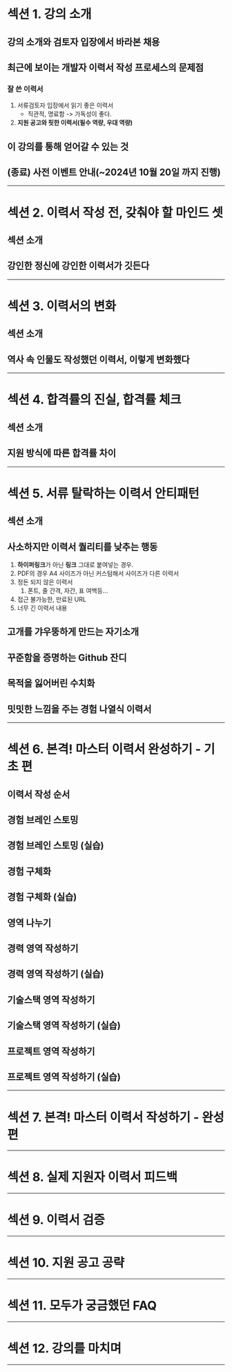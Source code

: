# 섹션 1. 강의 소개
## 강의 소개와 검토자 입장에서 바라본 채용
## 최근에 보이는 개발자 이력서 작성 프로세스의 문제점
### 잘 쓴 이력서
1. 서류검토자 입장에서 읽기 좋은 이력서
	- 직관적, 명료함 -> 가독성이 좋다.
2. **지원 공고와 핏한 이력서(필수 역량, 우대 역량)**
## 이 강의를 통해 얻어갈 수 있는 것
## (종료) 사전 이벤트 안내(~2024년 10월 20일 까지 진행)
****
# 섹션 2. 이력서 작성 전, 갖춰야 할 마인드 셋
## 섹션 소개
## 강인한 정신에 강인한 이력서가 깃든다

****
# 섹션 3. 이력서의 변화
## 섹션 소개
## 역사 속 인물도 작성했던 이력서, 이렇게 변화했다


****
# 섹션 4. 합격률의 진실, 합격률 체크
## 섹션 소개
## 지원 방식에 따른 합격률 차이

****
# 섹션 5. 서류 탈락하는 이력서 안티패턴
## 섹션 소개
## 사소하지만 이력서 퀄리티를 낮추는 행동
1. **하이퍼링크**가 아닌 **링크** 그대로 붙여넣는 경우.
2. PDF의 경우 A4 사이즈가 아닌 커스텀해서 사이즈가 다른 이력서
3. 정돈 되지 않은 이력서
	1. 폰트, 줄 간격, 자간, 표 여백등...
4. 접근 불가능한, 만료된 URL
5. 너무 긴 이력서 내용
## 고개를 갸우뚱하게 만드는 자기소개
## 꾸준함을 증명하는 Github 잔디
## 목적을 잃어버린 수치화
## 밋밋한 느낌을 주는 경험 나열식 이력서


****
# 섹션 6. 본격! 마스터 이력서 완성하기 - 기초 편
## 이력서 작성 순서
## 경험 브레인 스토밍
## 경험 브레인 스토밍 (실습)
## 경험 구체화
## 경험 구체화 (실습)
## 영역 나누기
## 경력 영역 작성하기
## 경력 영역 작성하기 (실습)
## 기술스택 영역 작성하기
## 기술스택 영역 작성하기 (실습)
## 프로젝트 영역 작성하기
## 프로젝트 영역 작성하기 (실습)

****
# 섹션 7. 본격! 마스터 이력서 작성하기 - 완성 편

****
# 섹션 8. 실제 지원자 이력서 피드백

****
# 섹션 9. 이력서 검증

****
# 섹션 10. 지원 공고 공략

****
# 섹션 11. 모두가 궁금했던 FAQ

****
# 섹션 12. 강의를 마치며

****